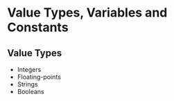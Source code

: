 # Value Types, Variables and Constants

## Value Types

- Integers
- Floating-points
- Strings
- Booleans
